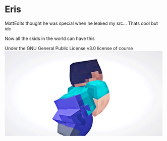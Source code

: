 # Eris

MattEdits thought he was special when he leaked my src...
Thats cool but idc

Now all the skids in the world can have this

Under the GNU General Public License v3.0 license of course
![](throw-it-back.gif)
